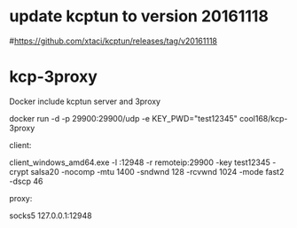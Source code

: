 # update kcptun to version 20161118
#https://github.com/xtaci/kcptun/releases/tag/v20161118
# kcp-3proxy
Docker include kcptun server and 3proxy


docker run -d -p 29900:29900/udp -e KEY_PWD="test12345" cool168/kcp-3proxy


client:

client_windows_amd64.exe -l :12948 -r remoteip:29900 -key test12345 -crypt salsa20 -nocomp -mtu 1400 -sndwnd 128 -rcvwnd 1024 -mode fast2 -dscp 46

proxy:

socks5 127.0.0.1:12948

